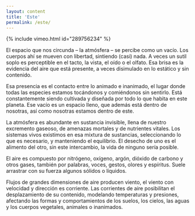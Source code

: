 ```yaml
---
layout: content
title: 'Este'
permalink: /este/
---
```

{% include vimeo.html id="289756234" %}

El espacio que nos circunda – la atmósfera – se percibe como un vacío. Los cuerpos ahí se mueven con libertad, sintiendo (casi) nada. A veces un sutil soplo es perceptible en el tacto, la vista, el oído o el olfato. Esa brisa es la evidencia del aire que está presente, a veces disimulado en lo estático y sin contenido.

Esa presencia es el contacto entre lo animado e inanimado, el lugar donde todas las especies estamos tocándonos y comiéndonos sin sentirlo. Está constantemente siendo cultivada y diseñada por todo lo que habita en este planeta. Ese vacío es un espacio lleno, que además está dentro de nosotras, así como nosotras estamos dentro de este.

La atmósfera es abundante en sustancia invisible, llena de nuestro excremento gaseoso, de amenazas mortales y de nutrientes vitales. Los sistemas vivos existimos en esa mixtura de sustancias, seleccionando lo que es necesario, y manteniendo el equilibrio. El desecho de uno es el alimento del otro, sin este intercambio, la vida de ninguno sería posible.

El aire es compuesto por nitrógeno, oxígeno, argón, dióxido de carbono y otros gases, también por palabras, voces, gestos, olores y espíritus. Suele arrastrar con su fuerza algunos sólidos o líquidos.

Flujos de grandes dimensiones de aire producen viento, el viento con velocidad y dirección es corriente. Las corrientes de aire posibilitan el desplazamiento de su contenido, modelando temperaturas y presiones, afectando las formas y comportamientos de los suelos, los cielos, las aguas y los cuerpos vegetales, animales o inanimados.
